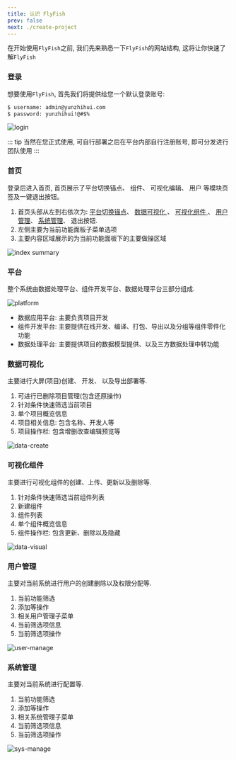 ```yaml
---
title: 认识 FlyFish
prev: false
next: ./create-project
---
```


在开始使用`FlyFish`之前, 我们先来熟悉一下`FlyFish`的网站结构, 这将让你快速了解`FlyFish`

### 登录

想要使用`FlyFish`, 首先我们将提供给您一个默认登录账号:

```bash
$ username: admin@yunzhihui.com
$ password: yunzhihui!@#$%
```

![login](https://i.loli.net/2021/10/04/M79GPrOLwpseFIT.png)

::: tip
当然在您正式使用, 可自行部署之后在平台内部自行注册账号, 即可分发进行团队使用
:::

### 首页

登录后进入首页, 首页展示了平台切换锚点、 组件、 可视化编辑、 用户 等模块页签及一键退出按钮。

1. 首页头部从左到右依次为: [平台切换锚点](#平台)、 [数据可视化 <Badge text="核心"/>](#数据可视化)、 [可视化组件 <Badge text="核心"/>](#可视化组件)、 [用户管理<Badge text="admin" type="warning"/>](#用户管理)、 [系统管理<Badge text="admin"  type="warning"/>](#系统管理)、 退出按钮.
2. 左侧主要为当前功能面板子菜单选项
3. 主要内容区域展示的为当前功能面板下的主要做操区域

![index summary](/images/flyfish/getting-started/index-summary.png)

### 平台

整个系统由数据处理平台、组件开发平台、数据处理平台三部分组成.

![platform](/images/flyfish/getting-started/platform.png)

- 数据应用平台: 主要负责项目开发
- 组件开发平台: 主要提供在线开发、编译、打包、导出以及分组等组件零件化功能
- 数据处理平台: 主要提供项目的数据模型提供、以及三方数据处理中转功能

### 数据可视化 <Badge text="核心"/>

主要进行大屏(项目)创建、 开发、 以及导出部署等.

1. 可进行已删除项目管理(包含还原操作)
2. 针对条件快速筛选当前项目
3. 单个项目概览信息
4. 项目相关信息: 包含名称、开发人等
5. 项目操作栏: 包含增删改查编辑预览等

![data-create](/images/flyfish/getting-started/data-create.png)

### 可视化组件 <Badge text="核心"/>

主要进行可视化组件的创建、上传、更新以及删除等.

1. 针对条件快速筛选当前组件列表
2. 新建组件
3. 组件列表
4. 单个组件概览信息
5. 组件操作栏: 包含更新、删除以及隐藏<Badge text="admin"  type="warning"/>

![data-visual](/images/flyfish/getting-started/data-visual.png)

### 用户管理<Badge text="admin" type="warning"/>

主要对当前系统进行用户的创建删除以及权限分配等.

1. 当前功能筛选
2. 添加等操作
3. 相关用户管理子菜单
4. 当前筛选项信息
5. 当前筛选项操作

![user-manage](/images/flyfish/getting-started/user-manage.png)

### 系统管理<Badge text="admin"  type="warning"/>

主要对当前系统进行配置等.

1. 当前功能筛选
2. 添加等操作
3. 相关系统管理子菜单
4. 当前筛选项信息
5. 当前筛选项操作

![sys-manage](/images/flyfish/getting-started/sys-manage.png)
